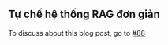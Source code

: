 ## Tự chế hệ thống RAG đơn giản

To discuss about this blog post, go to [#88](https://github.com/ngxson/blog-comments/issues/88)

<!-- {"issue":88} -->